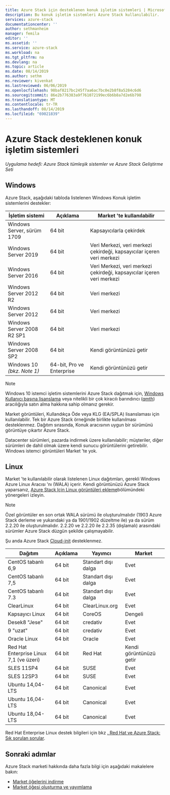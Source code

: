 ```yaml
---
title: Azure Stack için desteklenen konuk işletim sistemleri | Microsoft Docs
description: Bu konuk işletim sistemleri Azure Stack kullanılabilir.
services: azure-stack
documentationcenter: ''
author: sethmanheim
manager: femila
editor: ''
ms.assetid: ''
ms.service: azure-stack
ms.workload: na
ms.tgt_pltfrm: na
ms.devlang: na
ms.topic: article
ms.date: 08/14/2019
ms.author: sethm
ms.reviewer: kivenkat
ms.lastreviewed: 06/06/2019
ms.openlocfilehash: 98baf8217bc245f7aa6ac7bc0e2b8f8a5284c6d6
ms.sourcegitcommit: 86e2b776383a9f761072199ec6b6b8a7d2e6b798
ms.translationtype: MT
ms.contentlocale: tr-TR
ms.lasthandoff: 08/14/2019
ms.locfileid: "69021839"
---
```

# <a name="guest-operating-systems-supported-on-azure-stack"></a>Azure Stack desteklenen konuk işletim sistemleri

*Uygulama hedefi: Azure Stack tümleşik sistemler ve Azure Stack Geliştirme Seti*

## <a name="windows"></a>Windows

Azure Stack, aşağıdaki tabloda listelenen Windows Konuk işletim sistemlerini destekler:

| İşletim sistemi | Açıklama | Market 'te kullanılabilir |
| --- | --- | --- |
| Windows Server, sürüm 1709 | 64 bit | Kapsayıcılarla çekirdek |
| Windows Server 2019 | 64 bit |  Veri Merkezi, veri merkezi çekirdeği, kapsayıcılar içeren veri merkezi |
| Windows Server 2016 | 64 bit |  Veri Merkezi, veri merkezi çekirdeği, kapsayıcılar içeren veri merkezi |
| Windows Server 2012 R2 | 64 bit |  Veri merkezi |
| Windows Server 2012 | 64 bit |  Veri merkezi |
| Windows Server 2008 R2 SP1 | 64 bit |  Veri merkezi |
| Windows Server 2008 SP2 | 64 bit |  Kendi görüntünüzü getir |
| Windows 10 *(bkz. Note 1)* | 64-bit, Pro ve Enterprise | Kendi görüntünüzü getir |

> [!NOTE]
> Windows 10 istemci işletim sistemlerini Azure Stack dağıtmak için, [Windows Kullanıcı başına lisanslama](https://www.microsoft.com/Licensing/product-licensing/windows10.aspx) veya nitelikli bir çok kiracılı barındırıcı ([qmth](https://www.microsoft.com/en-us/CloudandHosting/licensing_sca.aspx)) aracılığıyla satın alma hakkına sahip olmanız gerekir.

Market görüntüleri, Kullandıkça Öde veya KLG (EA/SPLA) lisanslaması için kullanılabilir. Tek bir Azure Stack örneğinde birlikte kullanılması desteklenmez. Dağıtım sırasında, Konuk aracısının uygun bir sürümünü görüntüye çıkartır Azure Stack.

Datacenter sürümleri, pazarda indirmek üzere kullanılabilir; müşteriler, diğer sürümleri de dahil olmak üzere kendi sunucu görüntülerini getirebilir. Windows istemci görüntüleri Market 'te yok.

## <a name="linux"></a>Linux

Market 'te kullanılabilir olarak listelenen Linux dağıtımları, gerekli Windows Azure Linux Aracısı 'nı (WALA) içerir. Kendi görüntünüzü Azure Stack yaparsanız, [Azure Stack Için Linux görüntüleri ekleme](azure-stack-linux.md)bölümündeki yönergeleri izleyin.

> [!NOTE]
> Özel görüntüler en son ortak WALA sürümü ile oluşturulmalıdır (1903 Azure Stack derleme ve yukarıdaki ya da 1901/1902 düzeltme ile) ya da sürüm 2.2.20 ile oluşturulmalıdır. 2\.2.20 ve 2.2.20 ile 2.2.35 (dışlamalı) arasındaki sürümler Azure Stack düzgün şekilde çalışmayabilir.
>
> Şu anda Azure Stack [Cloud-init](https://cloud-init.io/) desteklenmez.

| Dağıtım | Açıklama | Yayımcı | Market |
| --- | --- | --- | --- |
| CentOS tabanlı 6,9 | 64 bit | Standart dışı dalga | Evet |
| CentOS tabanlı 7,5 | 64 bit | Standart dışı dalga | Evet |
| CentOS tabanlı 7.3 | 64 bit | Standart dışı dalga | Evet |
| ClearLinux | 64 bit | ClearLinux.org | Evet |
| Kapsayıcı Linux |  64 bit | CoreOS | Dengeli |
| Desek8 "Jese" | 64 bit | credativ |  Evet |
| 9 "uzat" | 64 bit | credativ | Evet |
| Oracle Linux | 64 bit | Oracle | Evet |
| Red Hat Enterprise Linux 7,1 (ve üzeri) | 64 bit | Red Hat | Kendi görüntünüzü getir |
| SLES 11SP4 | 64 bit | SUSE | Evet |
| SLES 12SP3 | 64 bit | SUSE | Evet |
| Ubuntu 14,04-LTS | 64 bit | Canonical | Evet |
| Ubuntu 16,04-LTS | 64 bit | Canonical | Evet |
| Ubuntu 18,04-LTS | 64 bit | Canonical | Evet |

Red Hat Enterprise Linux destek bilgileri için bkz [. Red Hat ve Azure Stack: Sık sorulan sorular](https://access.redhat.com/articles/3413531).

## <a name="next-steps"></a>Sonraki adımlar

Azure Stack marketi hakkında daha fazla bilgi için aşağıdaki makalelere bakın:

- [Market öğelerini indirme](azure-stack-download-azure-marketplace-item.md)  
- [Market öğesi oluşturma ve yayımlama](azure-stack-create-and-publish-marketplace-item.md)
